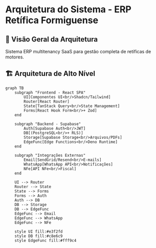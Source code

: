 # Arquitetura do Sistema - ERP Retífica Formiguense

## 📐 Visão Geral da Arquitetura

Sistema ERP multitenancy SaaS para gestão completa de retíficas de motores.

## 🏗️ Arquitetura de Alto Nível

```mermaid
graph TB
    subgraph "Frontend - React SPA"
        UI[Componentes UI<br/>Shadcn/Tailwind]
        Router[React Router]
        State[TanStack Query<br/>State Management]
        Forms[React Hook Form<br/>+ Zod]
    end
    
    subgraph "Backend - Supabase"
        Auth[Supabase Auth<br/>JWT]
        DB[(PostgreSQL<br/>+ RLS)]
        Storage[Supabase Storage<br/>Arquivos/PDFs]
        EdgeFunc[Edge Functions<br/>Deno Runtime]
    end
    
    subgraph "Integrações Externas"
        Email[SendGrid/Resend<br/>E-mails]
        WhatsApp[WhatsApp API<br/>Notificações]
        NFe[API NFe<br/>Fiscal]
    end
    
    UI --> Router
    Router --> State
    State --> Forms
    Forms --> Auth
    Auth --> DB
    DB --> Storage
    DB --> EdgeFunc
    EdgeFunc --> Email
    EdgeFunc --> WhatsApp
    EdgeFunc --> NFe
    
    style UI fill:#e3f2fd
    style DB fill:#c8e6c9
    style EdgeFunc fill:#fff9c4
